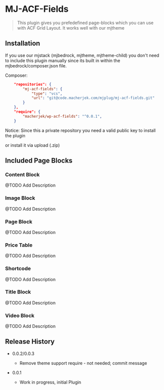 # MJ-ACF-Fields
> This plugin gives you prefedefined page-blocks which you can use with ACF Grid Layout. It works well with our mjtheme


## Installation

If you use our mjstack (mjbedrock, mjtheme, mjtheme-child) you don't need to
include this plugin manually since its built in within the mjbedrock/composer.json
file.

Composer:

```json
	"repositories": {
        "mj-acf-fields": {
            "type": "vcs",
            "url": "git@code.macherjek.com/mjplug/mj-acf-fields.git"
        }
    },
    "require": {
		"macherjek/wp-acf-fields": "^0.0.1",
	}
```

Notice: Since this a private repository you need a valid public key
to install the plugin

or install it via upload (.zip)


## Included Page Blocks

### Content Block

@TODO Add Description

### Image Block

@TODO Add Description

### Page Block

@TODO Add Description

### Price Table

@TODO Add Description

### Shortcode

@TODO Add Description

### Title Block

@TODO Add Description

### Video Block

@TODO Add Description

## Release History

* 0.0.2/0.0.3
    * Remove theme support require - not needed; commit message

* 0.0.1
	* Work in progress, initial Plugin